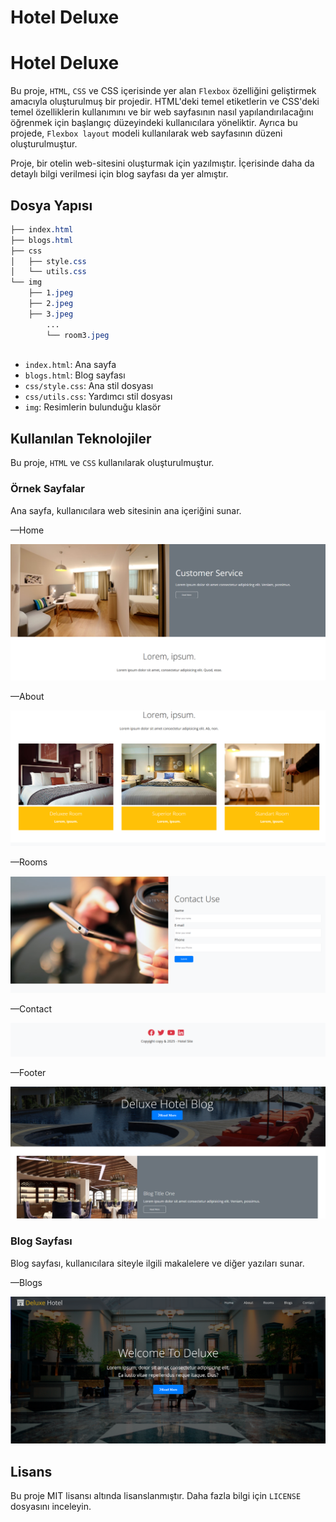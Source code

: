 # Hotel Deluxe

# Hotel Deluxe

Bu proje, `HTML`, `CSS` ve CSS içerisinde yer alan `Flexbox` özelliğini geliştirmek amacıyla oluşturulmuş bir projedir. HTML'deki temel etiketlerin ve CSS'deki temel özelliklerin kullanımını ve bir web sayfasının nasıl yapılandırılacağını öğrenmek için başlangıç düzeyindeki kullanıcılara yöneliktir. Ayrıca bu projede, `Flexbox layout` modeli kullanılarak web sayfasının düzeni oluşturulmuştur.

Proje, bir otelin web-sitesini oluşturmak için yazılmıştır. İçerisinde daha da detaylı bilgi verilmesi için blog sayfası da yer almıştır. 

## Dosya Yapısı

```css
├── index.html
├── blogs.html
├── css
│   ├── style.css
│   └── utils.css
└── img
    ├── 1.jpeg
    ├── 2.jpeg
    ├── 3.jpeg
		...
		└── room3.jpeg
		
```

- `index.html`: Ana sayfa
- `blogs.html`: Blog sayfası
- `css/style.css`: Ana stil dosyası
- `css/utils.css`: Yardımcı stil dosyası
- `img`: Resimlerin bulunduğu klasör

## Kullanılan Teknolojiler

Bu proje, `HTML` ve `CSS` kullanılarak oluşturulmuştur.


### Örnek Sayfalar

Ana sayfa, kullanıcılara web sitesinin ana içeriğini sunar.

—Home

![Untitled](img/r1.png)

—About

![Untitled](img/r2.png)

—Rooms

![Untitled](img/r3.png)

—Contact

![Untitled](img/r4.png)

—Footer

![Untitled](img/r5.png)

### Blog Sayfası

Blog sayfası, kullanıcılara siteyle ilgili makalelere ve diğer yazıları sunar.

—Blogs

![Untitled](img/r6.png)

## Lisans

Bu proje MIT lisansı altında lisanslanmıştır. Daha fazla bilgi için `LICENSE` dosyasını inceleyin.
